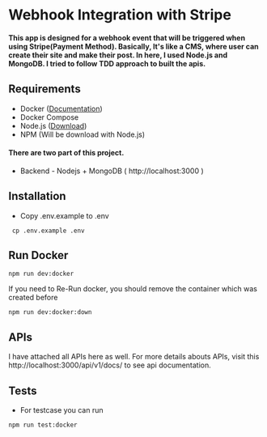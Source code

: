 # Webhook Integration with Stripe
#### This app is designed for a webhook event that will be triggered when using Stripe(Payment Method). Basically, It's like a CMS, where user can create their site and make their post. In here, I used Node.js and MongoDB. I tried to follow TDD approach to built the apis. 

## Requirements
 - Docker ([Documentation](https://www.docker.com/get-started/))
 - Docker Compose
 - Node.js ([Download](https://nodejs.org/en))
 - NPM (Will be download with Node.js)

 #### There are two part of this project.
  - Backend - Nodejs + MongoDB ( http://localhost:3000 )

## Installation
 - Copy .env.example to .env
  ```
   cp .env.example .env
  ``` 

## Run Docker
```
npm run dev:docker
```

If you need to Re-Run docker, you should remove the container which was created before
```
npm run dev:docker:down
```
## APIs
I have attached all APIs here as well. For more details abouts APIs, visit this http://localhost:3000/api/v1/docs/ to see api documentation.
## Tests
- For testcase you can run
```
npm run test:docker
```

